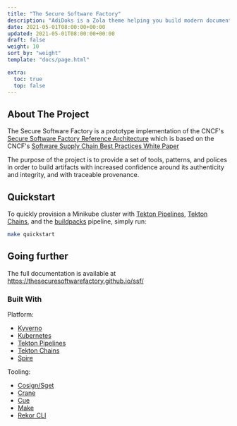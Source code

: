 ```yaml
---
title: "The Secure Software Factory"
description: "AdiDoks is a Zola theme helping you build modern documentation websites, which is a port of the Hugo theme Doks for Zola."
date: 2021-05-01T08:00:00+00:00
updated: 2021-05-01T08:00:00+00:00
draft: false
weight: 10
sort_by: "weight"
template: "docs/page.html"

extra:
  toc: true
  top: false
---
```


## About The Project

The Secure Software Factory is a prototype implementation of the CNCF's
[Secure Software Factory Reference Architecture](https://docs.google.com/document/d/1FwyOIDramwCnivuvUxrMmHmCr02ARoA3jw76o1mGfGQ/edit#heading=h.ufqjnib6ho5z)
which is based on the CNCF's [Software Supply Chain Best Practices White Paper](https://github.com/cncf/tag-security/blob/main/supply-chain-security/supply-chain-security-paper/CNCF_SSCP_v1.pdf)

The purpose of the project is to provide a set of tools, patterns, and polices
in order to build artifacts with increased confidence around its authenticity
and integrity, and with traceable provenance.

## Quickstart

To quickly provision a Minikube cluster with [Tekton Pipelines],
[Tekton Chains], and the [buildpacks] pipeline, simply run:

```bash
make quickstart
```

## Going further

The full documentation is available at
<https://thesecuresoftwarefactory.github.io/ssf/>

### Built With

Platform:

* [Kyverno](https://kyverno.io/)
* [Kubernetes](http://k8s.io/)
* [Tekton Pipelines]
* [Tekton Chains]
* [Spire](https://spiffe.io/)

Tooling:

* [Cosign/Sget](https://github.com/sigstore/cosign)
* [Crane](https://github.com/google/go-containerregistry)
* [Cue](https://cuelang.org/)
* [Make](https://www.gnu.org/software/make/)
* [Rekor CLI](https://github.com/sigstore/rekor)

[buildpacks]: https://buildpacks.io/
[Tekton Chains]: https://github.com/tektoncd/chains
[Tekton Pipelines]: https://tekton.dev/
